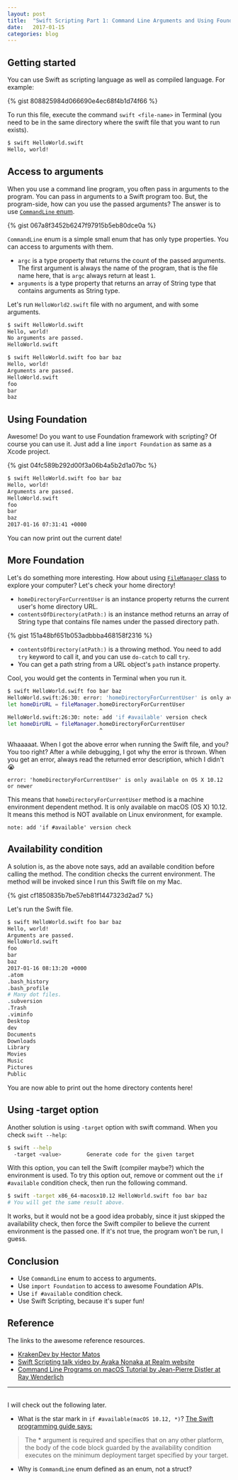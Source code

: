 ```yaml
---
layout: post
title:  "Swift Scripting Part 1: Command Line Arguments and Using Foundation"
date:   2017-01-15
categories: blog
---
```


## Getting started

You can use Swift as scripting language as well as compiled language. For example:

{% gist 808825984d066690e4ec68f4b1d74f66 %}

To run this file, execute the command `swift <file-name>` in Terminal (you need to be in the same directory where the swift file that you want to run exists).

```bash
$ swift HelloWorld.swift
Hello, world!
```

## Access to arguments

When you use a command line program, you often pass in arguments to the program. You can pass in arguments to a Swift program too. But, the program-side, how can you use the passed arguments? The answer is to use [`CommandLine` enum](https://developer.apple.com/reference/swift/commandline).

{% gist 067a8f3452b6247f97915b5eb80dce0a %}

`CommandLine` enum is a simple small enum that has only type properties. You can access to arguments with them.

- `argc` is a type property that returns the count of the passed arguments. The first argument is always the name of the program, that is the file name here, that is `argc` always return at least `1`.
- `arguments` is a type property that returns an array of String type that contains arguments as String type.

Let's run `HelloWorld2.swift` file with no argument, and with some arguments.

```bash
$ swift HelloWorld.swift
Hello, world!
No arguments are passed.
HelloWorld.swift

$ swift HelloWorld.swift foo bar baz
Hello, world!
Arguments are passed.
HelloWorld.swift
foo
bar
baz
```

## Using Foundation

Awesome! Do you want to use Foundation framework with scripting? Of course you can use it. Just add a line `import Foundation` as same as a Xcode project.

{% gist 04fc589b292d00f3a06b4a5b2d1a07bc %}

```bash
$ swift HelloWorld.swift foo bar baz
Hello, world!
Arguments are passed.
HelloWorld.swift
foo
bar
baz
2017-01-16 07:31:41 +0000
```

You can now print out the current date!

## More Foundation

Let's do something more interesting. How about using [`FileManager` class](https://developer.apple.com/reference/foundation/filemanager) to explore your computer? Let's check your home directory!

- `homeDirectoryForCurrentUser` is an instance property returns the current user's home directory URL.
- `contentsOfDirectory(atPath:)` is an instance method returns an array of String type that contains file names under the passed directory path.

{% gist 151a48bf651b053adbbba468158f2316 %}

- `contentsOfDirectory(atPath:)` is a throwing method. You need to add `try` keyword to call it, and you can use `do-catch` to call `try`.
- You can get a path string from a URL object's `path` instance property.

Cool, you would get the contents in Terminal when you run it.

```bash
$ swift HelloWorld.swift foo bar baz
HelloWorld.swift:26:30: error: 'homeDirectoryForCurrentUser' is only available on OS X 10.12 or newer
let homeDirURL = fileManager.homeDirectoryForCurrentUser
                             ^
HelloWorld.swift:26:30: note: add 'if #available' version check
let homeDirURL = fileManager.homeDirectoryForCurrentUser
                             ^
```

Whaaaaat. When I got the above error when running the Swift file, and you? You too right? After a while debugging, I got why the error is thrown. When you get an error, always read the returned error description, which I didn't 😭

```
error: 'homeDirectoryForCurrentUser' is only available on OS X 10.12 or newer
```

This means that `homeDirectoryForCurrentUser` method is a machine environment dependent method. It is only available on macOS (OS X) 10.12. It means this method is NOT available on Linux environment, for example.

```
note: add 'if #available' version check
```

## Availability condition

A solution is, as the above note says, add an available condition before calling the method. The condition checks the current environment. The method will be invoked since I run this Swift file on my Mac.

{% gist cf1850835b7be57eb81f1447323d2ad7 %}

Let's run the Swift file.

```bash
$ swift HelloWorld.swift foo bar baz
Hello, world!
Arguments are passed.
HelloWorld.swift
foo
bar
baz
2017-01-16 08:13:20 +0000
.atom
.bash_history
.bash_profile
# Many dot files.
.subversion
.Trash
.viminfo
Desktop
dev
Documents
Downloads
Library
Movies
Music
Pictures
Public
```

You are now able to print out the home directory contents here!

## Using -target option

Another solution is using `-target` option with swift command. When you check `swift --help`:

```bash
$ swift --help
  -target <value>        Generate code for the given target
```

With this option, you can tell the Swift (compiler maybe?) which the environment is used. To try this option out, remove or comment out the `if #available` condition check, then run the following command.

```bash
$ swift -target x86_64-macosx10.12 HelloWorld.swift foo bar baz
# You will get the same result above.
```

It works, but it would not be a good idea probably, since it just skipped the availability check, then force the Swift compiler to believe the current environment is the passed one. If it's not true, the program won't be run, I guess.

## Conclusion

- Use `CommandLine` enum to access to arguments.
- Use `import Foundation` to access to awesome Foundation APIs.
- Use `if #available` condition check.
- Use Swift Scripting, because it's super fun!

## Reference

The links to the awesome reference resources.

- [KrakenDev by Hector Matos](https://krakendev.io/blog/scripting-in-swift)
- [Swift Scripting talk video by Ayaka Nonaka at Realm website](https://realm.io/news/swift-scripting/)
- [Command Line Programs on macOS Tutorial by Jean-Pierre Distler at Ray Wenderlich](https://www.raywenderlich.com/128039/command-line-programs-macos-tutorial)

---
<br>
I will check out the following later.

- What is the star mark in `if #available(macOS 10.12, *)`? [The Swift programming guide says:](https://developer.apple.com/library/content/documentation/Swift/Conceptual/Swift_Programming_Language/Statements.html)

> The * argument is required and specifies that on any other platform, the body of the code block guarded by the availability condition executes on the minimum deployment target specified by your target.

- Why is `CommandLine` enum defined as an enum, not a struct?
